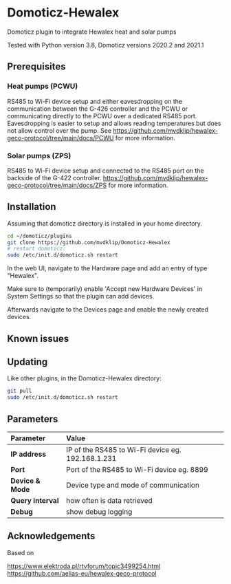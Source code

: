 # Domoticz-Hewalex
Domoticz plugin to integrate Hewalex heat and solar pumps

Tested with Python version 3.8, Domoticz versions 2020.2 and 2021.1

## Prerequisites

### Heat pumps (PCWU)

RS485 to Wi-Fi device setup and either eavesdropping on the communication between the G-426 controller and the PCWU or communicating directly to the PCWU over a dedicated RS485 port. Eavesdropping is easier to setup and allows reading temperatures but does not allow control over the pump. See https://github.com/mvdklip/hewalex-geco-protocol/tree/main/docs/PCWU for more information.

### Solar pumps (ZPS)

RS485 to Wi-Fi device setup and connected to the RS485 port on the backside of the G-422 controller. https://github.com/mvdklip/hewalex-geco-protocol/tree/main/docs/ZPS for more information.

## Installation

Assuming that domoticz directory is installed in your home directory.

```bash
cd ~/domoticz/plugins
git clone https://github.com/mvdklip/Domoticz-Hewalex
# restart domoticz:
sudo /etc/init.d/domoticz.sh restart
```
In the web UI, navigate to the Hardware page and add an entry of type "Hewalex".

Make sure to (temporarily) enable 'Accept new Hardware Devices' in System Settings so that the plugin can add devices.

Afterwards navigate to the Devices page and enable the newly created devices.

## Known issues

## Updating

Like other plugins, in the Domoticz-Hewalex directory:
```bash
git pull
sudo /etc/init.d/domoticz.sh restart
```

## Parameters

| Parameter | Value |
| :--- | :--- |
| **IP address** | IP of the RS485 to Wi-Fi device eg. 192.168.1.231 |
| **Port** | Port of the RS485 to Wi-Fi device eg. 8899 |
| **Device & Mode** | Device type and mode of communication |
| **Query interval** | how often is data retrieved |
| **Debug** | show debug logging |

## Acknowledgements

Based on

https://www.elektroda.pl/rtvforum/topic3499254.html \
https://github.com/aelias-eu/hewalex-geco-protocol
